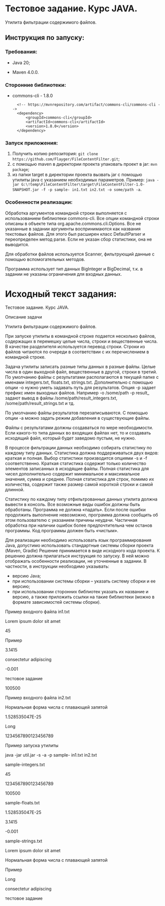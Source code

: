# Тестовое задание. Курс JAVA.
Утилита фильтрации содержимого файлов.

## Инструкция по запуску:

### Требования:

- Java 20;

- Maven 4.0.0.

### Сторонние библиотеки:
- commons-cli - 1.8.0
  
        <!-- https://mvnrepository.com/artifact/commons-cli/commons-cli -->
        <dependency>
            <groupId>commons-cli</groupId>
            <artifactId>commons-cli</artifactId>
            <version>1.8.0</version>
        </dependency>

### Запуск приложения:
1) Получить копию репозитория: `git clone https://github.com/Flayger/FileContentFilter.git`;
2) с помощью maven в директории проекта упаковать проект в jar: `mvn package`;
3) из папки target в директории проекта вызвать jar с помощью утилиты java с указанием необходимых параметров. Пример: `java -jar G:\!temp\FileContentFilter\target\FileContentFilter-1.0-SNAPSHOT.jar -f -p sample- in1.txt in2.txt -o some/path -a`.  

### Особенности реализации:
Обработка аргументов командной строки выполняется с использованием библиотеки commons-cli. Все опции командной строки описаны в объекте типа org.apache.commons.cli.Options. 
Все не указанные в задании аргументы воспринимаются как названия текстовых файлов. Для этого был расширен класс DefaultParser и переопределен метод parse.
Если не указан сбор статистики, она не выводится. 

Для обработки файлов используется Scanner, фильтрующий данные с помощью вспомогательных методов. 

Программа использует тип данных BigInteger и BigDecimal, т.к. в задании не указаны ограничения для входных данных.



# Исходный текст задания:
 Тестовое задание. Курс JAVA.

 Описание задачи

 Утилита фильтрации содержимого файлов.


При запуске утилиты в командной строке подается несколько файлов, содержащих в
перемешку целые числа, строки и вещественные числа. В качестве разделителя
используется перевод строки. Строки из файлов читаются по очереди в соответствии с их
перечислением в командной строке.

Задача утилиты записать разные типы данных в разные файлы. Целые числа в один
выходной файл, вещественные в другой, строки в третий. По умолчанию файлы с
результатами располагаются в текущей папке с именами integers.txt, floats.txt, strings.txt.
Дополнительно с помощью опции -o нужно уметь задавать путь для результатов. Опция -p
задает префикс имен выходных файлов. Например -o /some/path -p result_ задают вывод в
файлы /some/path/result_integers.txt, /some/path/result_strings.txt и тд.

По умолчанию файлы результатов перезаписываются. С помощью опции -a можно задать
режим добавления в существующие файлы.

Файлы с результатами должны создаваться по мере необходимости. Если какого-то типа
данных во входящих файлах нет, то и создавать исходящий файл, который будет заведомо
пустым, не нужно.

В процессе фильтрации данных необходимо собирать статистику по каждому типу данных.
Статистика должна поддерживаться двух видов: краткая и полная. Выбор статистики
производится опциями -s и -f соответственно. Краткая статистика содержит только
количество элементов записанных в исходящие файлы. Полная статистика для чисел
дополнительно содержит минимальное и максимальное значения, сумма и среднее.
Полная статистика для строк, помимо их количества, содержит также размер самой
короткой строки и самой длинной.

Статистику по каждому типу отфильтрованных данных утилита должна вывести в консоль.
Все возможные виды ошибок должны быть обработаны. Программа не должна «падать».
Если после ошибки продолжить выполнение невозможно, программа должна сообщить об
этом пользователю с указанием причины неудачи. Частичная обработка при наличии
ошибок более предпочтительна чем останов программы. Код программы должен быть
«чистым».

Для реализации необходимо использовать язык программирования Java, допустимо
использовать стандартные системы сборки проекта (Maven, Gradle)
Решение принимается в виде исходного кода проекта.
К решению должна прилагаться инструкция по запуску. В ней можно отображать
особенности реализации, не уточненные в задании. В частности, в инструкции необходимо
указывать:

- версию Java;
- при использовании системы сборки – указать систему сборки и ее версию;
- при использовании сторонних библиотек указать их название и версию, а также
приложить ссылки на такие библиотеки (можно в формате зависимостей системы
сборки).


Пример входного файла in1.txt

Lorem ipsum dolor sit amet

45

Пример

3.1415

consectetur adipiscing

-0.001

тестовое задание

100500

Пример входного файла in2.txt

Нормальная форма числа с плавающей запятой

1.528535047E-25

Long

1234567890123456789

Пример запуска утилиты

java -jar util.jar -s -a -p sample- in1.txt in2.txt

sample-integers.txt


45

1234567890123456789

100500

sample-floats.txt

1.528535047E-25

3.1415

-0.001

sample-strings.txt

Lorem ipsum dolor sit amet

Нормальная форма числа с плавающей запятой

Пример

Long

consectetur adipiscing

тестовое задание
